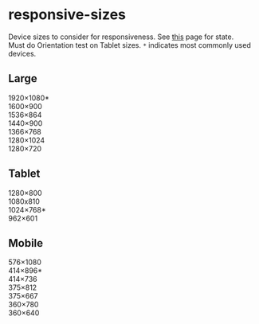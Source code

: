 # responsive-sizes
Device sizes to consider for responsiveness. See <a href="https://www.altamira.ai/blog/common-screen-sizes-for-responsive-web-design/" target="_blank">this</a> page for state.<br>
Must do Orientation test on Tablet sizes. `*` indicates most commonly used devices.

<h2>Large</h2>
1920×1080*<br>
1600×900<br>
1536×864<br>
1440×900<br>
1366×768<br>
1280×1024<br>
1280×720<br>

<h2>Tablet</h2>
1280×800<br>
1080x810<br>
1024×768*<br>
962×601<br>

<h2>Mobile</h2>
576×1080<br>
414×896*<br>
414×736<br>
375×812<br>
375×667<br>
360×780<br>
360×640
